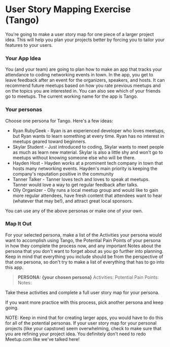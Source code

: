 # User Story Mapping Exercise (Tango)

You're going to make a user story map for one piece of a larger project idea. This will help you plan your projects better by forcing you to tailor your features to your users.

### Your App Idea

You (and your team) are going to plan how to make an app that tracks your attendance to coding networking events in town. In the app, you get to leave feedback after an event for the organizers, speakers, and hosts. It can recommend future meetups based on how you rate previous meetups and on the topics you are interested in. You can also see which of your friends go to meetups. The current working name for the app is Tango.

### Your personas

Choose one persona for Tango. Here's a few ideas: 

* Ryan RubyGeek - Ryan is an experienced developer who loves meetups, but Ryan wants to learn something at every time. Ryan has no interest in meetups geared toward beginners. 
* Skylar Student - Just introduced to coding, Skylar wants to meet people as much as learn new material. Skylar is also a little shy and won't go to meetups without knowing someone else who will be there.
* Hayden Host - Hayden works at a prominent tech company in town that hosts many networking events. Hayden's main priority is keeping the company's reputation positive in the community
* Tanner Talker - Tanner loves tech and loves to speak at meetups. Tanner would love a way to get regular feedback after talks.
* Olly Organizer - Olly runs a local meetup group and would like to gain more regular attendees, have fresh content that attendees want to hear (whatever that may be!), and attract great local sponsors. 

You can use any of the above personas or make one of your own. 

### Map It Out

For your selected persona, make a list of the Activities your persona would want to accomplish using Tango, the Potential Pain Points of your persona in how they complete the process now, and any important Notes about the persona that you don't want to forget about as you go further into planning. Keep in mind that everything you include should be from the perspective of that one persona, so don't try to make a list of everything that has to go into this app.

> **PERSONA: {your chosen persona}**
> Activities:
> Potential Pain Points:
> Notes:

Take these activities and complete a full user story map for your persona. 

If you want more practice with this process, pick another persona and keep going.

NOTE: Keep in mind that for creating larger apps, you would have to do this for all of the potential personas.  If your user story map for your personal projects (like your capstone) seem overwhelming, check to make sure that you are refining your project idea. You definitely don't need to redo Meetup.com like we've talked here!